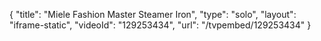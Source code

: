 {
    "title": "Miele Fashion Master Steamer Iron",
    "type": "solo",
    "layout": "iframe-static",
    "videoId": "129253434",
    "url": "\/tvpembed\/129253434"
}